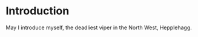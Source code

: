 Introduction
=================
May I introduce myself, the deadliest viper in the
North West, Hepplehagg.
